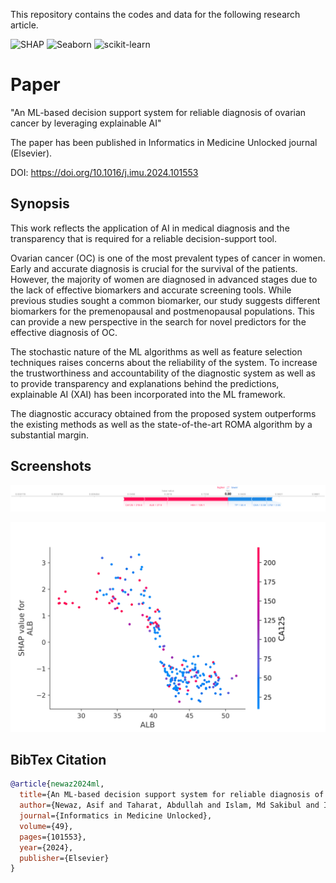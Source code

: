 
This repository contains the codes and data for the following research article. 

![SHAP](https://img.shields.io/pypi/v/shap?label=SHAP&color=green)
![Seaborn](https://img.shields.io/pypi/v/seaborn?label=Seaborn&color=9cf)
![scikit-learn](https://img.shields.io/pypi/v/scikit-learn?label=scikit-learn&color=blue)

# Paper 

"An ML-based decision support system for reliable diagnosis of ovarian cancer by leveraging explainable AI"

The paper has been published in Informatics in Medicine Unlocked journal (Elsevier).

DOI: https://doi.org/10.1016/j.imu.2024.101553



## Synopsis

This work reflects the application of AI in medical diagnosis and the transparency that is required for a reliable decision-support tool.

Ovarian cancer (OC) is one of the most prevalent types of cancer in women. Early and accurate diagnosis is crucial for the survival of the patients. However, the majority of women are diagnosed in advanced stages due to the lack of effective biomarkers and accurate screening tools. While previous studies sought a common biomarker, our study suggests different biomarkers for the premenopausal and postmenopausal populations. This can provide a new perspective in the search for novel predictors for the effective diagnosis of OC. 

The stochastic nature of the ML algorithms as well as feature selection techniques raises concerns about the reliability of the system. To increase the trustworthiness and accountability of the diagnostic system as well as to provide transparency and explanations behind the predictions, explainable AI (XAI) has been incorporated into the ML framework. 

The diagnostic accuracy obtained from the proposed system outperforms the existing methods as well as the state-of-the-art ROMA algorithm by a substantial margin.
## Screenshots

![App Screenshot](https://github.com/newaz-aa/Ovarian_Cancer/blob/main/Figures/pre_right.png)


![App Screenshot](https://github.com/newaz-aa/Ovarian_Cancer/blob/main/Figures/oc_pre_alb.jpg)


## BibTex Citation

```bibtex
@article{newaz2024ml,
  title={An ML-based decision support system for reliable diagnosis of ovarian cancer by leveraging explainable AI},
  author={Newaz, Asif and Taharat, Abdullah and Islam, Md Sakibul and Islam, Khairum and Akanda, AGM Fuad Hasan},
  journal={Informatics in Medicine Unlocked},
  volume={49},
  pages={101553},
  year={2024},
  publisher={Elsevier}
}
```
